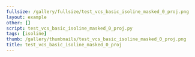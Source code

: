 ```yaml
---
fullsize: /gallery/fullsize/test_vcs_basic_isoline_masked_0_proj.png
layout: example
other: []
script: test_vcs_basic_isoline_masked_0_proj.py
tags: [isoline]
thumb: /gallery/thumbnails/test_vcs_basic_isoline_masked_0_proj.png
title: test_vcs_basic_isoline_masked_0_proj
---
```

